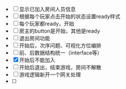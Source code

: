   - [ ] 显示已加入房间人员信息
  - [ ] 根据每个玩家点击开始的状态设置ready样式
  - [ ] 每个玩家都ready，开始
  - [ ] 房主的button是开始，其他是ready
  - [ ] 退出房间功能
  - [ ] 开始后，次序问题、可视化方位编排
  - [ ] 前、后数据结构统一（interface等）
  - [X] 开始后不能加入
  - [ ] 开始后退出，结束游戏，房间不解散
  - [ ] 游戏逻辑新开一个网关处理
  - [ ] 